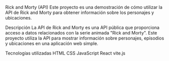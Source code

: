 Rick and Morty (API)
Este proyecto es una demostración de cómo utilizar la API de Rick and Morty para obtener información sobre los personajes y ubicaciones.

Descripción
La API de Rick and Morty es una API pública que proporciona acceso a datos relacionados con la serie animada "Rick and Morty". 
Este proyecto utiliza la API para mostrar información sobre personajes, episodios y ubicaciones en una aplicación web simple.


Tecnologías utilizadas
HTML
CSS
JavaScript
React
vite.js
